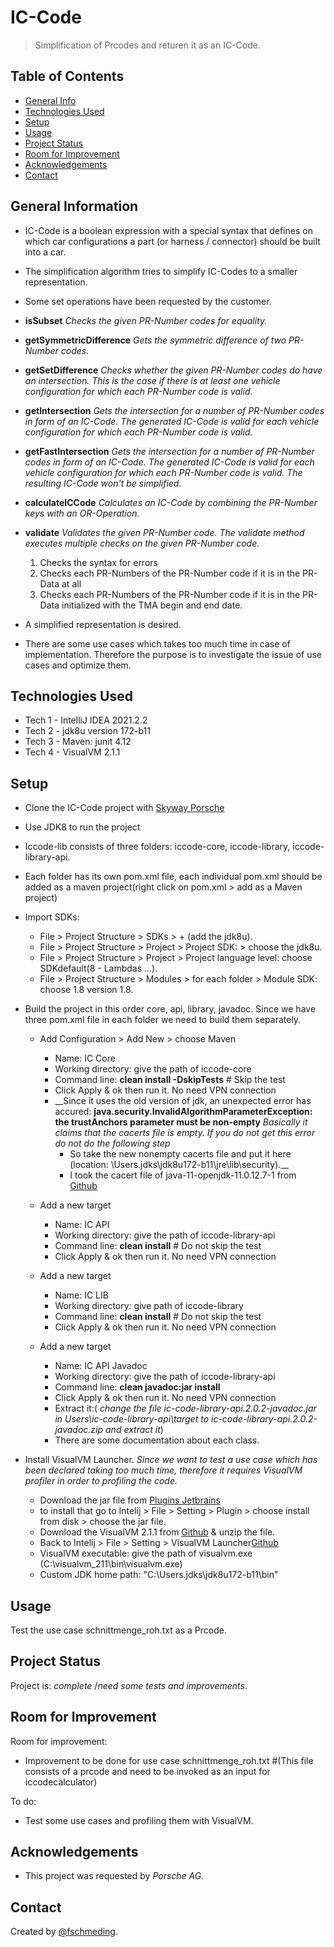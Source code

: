 # IC-Code
> Simplification of Prcodes and returen it as an IC-Code.

## Table of Contents
* [General Info](#general-information)
* [Technologies Used](#technologies-used)
* [Setup](#setup)
* [Usage](#usage)
* [Project Status](#project-status)
* [Room for Improvement](#room-for-improvement)
* [Acknowledgements](#acknowledgements)
* [Contact](#contact)
	

## General Information
- IC-Code is a boolean expression with a special syntax that defines on which car configurations a part (or harness / connector) should be built into a car.
- The simplification algorithm tries to simplify IC-Codes to a smaller representation.
- Some set operations have been requested by the customer.

 - __isSubset__ _Checks the given PR-Number codes for equality._
 - __getSymmetricDifference__ _Gets the symmetric difference of two PR-Number    codes._
 - __getSetDifference__ _Checks whether the given PR-Number codes do have an intersection. This is the case if there is at least one vehicle configuration for which each PR-Number code is valid._
 - __getIntersection__ _Gets the intersection for a number of PR-Number codes in form of an IC-Code. The generated IC-Code is valid for each vehicle configuration for which each PR-Number code is valid._
 - __getFastIntersection__ _Gets the intersection for a number of PR-Number codes in form of an IC-Code. The generated IC-Code is valid for each vehicle configuration 
   for which each PR-Number code is valid. The resulting IC-Code won't be simplified._
 - __calculateICCode__ _Calculates an IC-Code by combining the PR-Number keys with an OR-Operation._
 - __validate__ _Validates the given PR-Number code. The validate method executes multiple checks on the given PR-Number code._

   1. Checks the syntax for errors
   2. Checks each PR-Numbers of the PR-Number code if it is in the PR-Data at all
   3. Checks each PR-Numbers of the PR-Number code if it is in the PR-Data initialized with the TMA begin and end date.
 
- A simplified representation is desired.
- There are some use cases which takes too much time in case of implementation. Therefore the purpose is to investigate the issue of use cases and optimize them.


## Technologies Used
- Tech 1 - IntelliJ IDEA   2021.2.2
- Tech 2 - jdk8u version   172-b11
- Tech 3 - Maven: junit    4.12
- Tech 4 - VisualVM        2.1.1


## Setup
- Clone the IC-Code project with [Skyway Porsche](https://skyway.porsche.com/confluence/pages/viewpage.action?pageId=204432120)
- Use JDK8 to run the project

 
- Iccode-lib consists of three folders: iccode-core, iccode-library, iccode-library-api.

- Each folder has its own pom.xml file, each individual pom.xml should be added as a maven project(right click on pom.xml > add as a Maven project)

- Import SDKs:
    - File > Project Structure > SDKs > + (add the jdk8u).
    - File > Project Structure > Project > Project SDK: > choose the jdk8u.
    - File > Project Structure > Project > Project language level: choose SDKdefault(8 - Lambdas ...).
    - File > Project Structure > Modules > for each folder > Module SDK: choose 1.8 version 1.8.

- Build the project in this order core, api, library, javadoc. Since we have three pom.xml file in each folder we need to build them separately.

    - Add Configuration > Add New > choose Maven 
      - Name: IC Core
      - Working directory: give the path of iccode-core
      - Command line: __clean install -DskipTests__ # Skip the test
      - Click Apply & ok then run it. No need VPN connection
      - __Since it uses the old version of jdk, an unexpected error has accured: __java.security.InvalidAlgorithmParameterException: the trustAnchors parameter must be non-empty__
        _Basically it claims that the cacerts file is empty. If you do not get this error do not do the following step_
         - So take the new nonempty cacerts file and put it here (location: \Users\.jdks\jdk8u172-b11\jre\lib\security).__
         - I took the cacert file of java-11-openjdk-11.0.12.7-1 from [Github](https://github.com/ojdkbuild/ojdkbuild)

    - Add a new target 
      - Name: IC API
      - Working directory: give the path of iccode-library-api
      - Command line: __clean install__  # Do not skip the test
      - Click Apply & ok then run it. No need VPN connection

    - Add a new target 
      - Name: IC LIB 
      - Working directory: give path of iccode-library
      - Command line: __clean install__  # Do not skip the test
      - Click Apply & ok then run it. No need VPN connection

    - Add a new target 
      - Name: IC API Javadoc
      - Working directory: give the path of iccode-library-api
      - Command line: __clean javadoc:jar install__
      - Click Apply & ok then run it. No need VPN connection
      - Extract it:( _change the file ic-code-library-api.2.0.2-javadoc.jar in Users\ic-code-library-api\target to ic-code-library-api.2.0.2-javadoc.zip and extract it_) 
       - There are some documentation about each class.

- Install VisualVM Launcher. _Since we want to test a use case which has been declared taking too much time, therefore it requires VisualVM profiler in order to profiling the code._ 
  - Download the jar file from [Plugins Jetbrains](https://plugins.jetbrains.com/plugin/7115-visualvm-launcher)
  - to install that go to Intelij > File > Setting > Plugin > choose install from disk > choose the jar file. 
  - Download the VisualVM 2.1.1 from [Github](https://visualvm.github.io/) & unzip the file.
  - Back to Intelij > File > Setting > VisualVM Launcher[Github](https://visualvm.github.io/download.html)
  - VisualVM executable: give the path of visualvm.exe (C:\visualvm_211\bin\visualvm.exe)
  - Custom JDK home path: "C:\Users\.jdks\jdk8u172-b11\bin"


## Usage

Test the use case schnittmenge_roh.txt as a Prcode.

## Project Status
Project is: _complete_ /_need some tests and improvements_.


## Room for Improvement

Room for improvement:
- Improvement to be done for use case schnittmenge_roh.txt #(This file consists of a prcode and need to be invoked as an input for iccodecalculator)


To do:
- Test some use cases and profiling them with VisualVM.



## Acknowledgements
- This project was requested by _Porsche AG_. 


## Contact
Created by [@fschmeding](extern.florian.schmeding@porsche.de).
